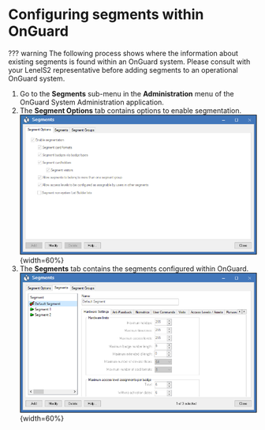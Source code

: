 # Configuring segments within OnGuard

??? warning
    The following process shows where the information about existing segments is found within an OnGuard system. Please consult with your LenelS2 representative before adding segments to an operational OnGuard system.

1. Go to the **Segments** sub-menu in the **Administration** menu of the OnGuard System Administration application.
2. The **Segment Options** tab contains options to enable segmentation.
    </br>
    ![SegmentOptions](img/CXAL.SegOpts.png){width=60%}</br>
3. The **Segments** tab contains the segments configured within OnGuard.
    </br>
    ![SementTabs](img/CXAL.Segs.png){width=60%}